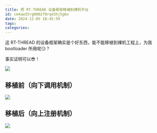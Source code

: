 ```yaml
---
title: 把 RT-THREAD 设备框架移植到裸机平台
id: cm4aw35rg000270rq43hj5g6x
date: 2024-12-05 18:45:59
tags:
categories:
---
```


这 RT-THREAD 的设备框架确实是个好东西，能不能移植到裸机工程上，为我 bootloader 所用呢😏？

事实证明可以😎！

![](architecture.png)

<!--more-->

## 移植前（向下调用机制）

![](now.png)

## 移植后（向上注册机制）

![](redesign.png)
